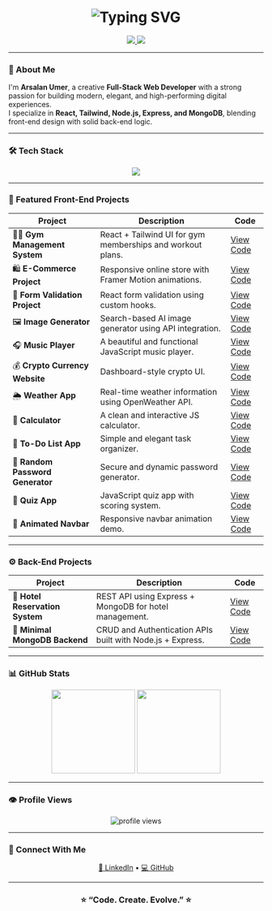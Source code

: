 <!-- 🌟 Animated Professional GitHub Profile - By Arsalan Umer -->

<h1 align="center">
  <img src="https://readme-typing-svg.herokuapp.com?font=Fira+Code&weight=600&size=28&duration=3000&pause=1000&color=00C2FF&center=true&vCenter=true&width=500&lines=Hey%2C+I'm+Arsalan+Umer!;Full+Stack+Developer+%F0%9F%92%BB;Front+End+%26+Back+End+Enthusiast;Always+learning+something+new!+🚀" alt="Typing SVG" />
</h1>

<p align="center">
  <a href="https://github.com/Arsalan55964" target="_blank">
    <img src="https://img.shields.io/badge/GitHub-181717?style=for-the-badge&logo=github&logoColor=white"/>
  </a>
  <a href="https://www.linkedin.com/in/arsalan-omar-0a7aaa323/" target="_blank">
    <img src="https://img.shields.io/badge/LinkedIn-0A66C2?style=for-the-badge&logo=linkedin&logoColor=white"/>
  </a>
</p>

---

### 🧠 About Me  
I'm **Arsalan Umer**, a creative **Full-Stack Web Developer** with a strong passion for building modern, elegant, and high-performing digital experiences.  
I specialize in **React, Tailwind, Node.js, Express, and MongoDB**, blending front-end design with solid back-end logic.

---

### 🛠️ Tech Stack  
<p align="center">
  <img src="https://skillicons.dev/icons?i=html,css,bootstrap,tailwind,js,react,nodejs,express,mongodb,git,github,vscode&theme=dark" />
</p>

---

### 💼 Featured Front-End Projects  

| Project | Description | Code |
|----------|--------------|------|
| 🏋️‍♂️ **Gym Management System** | React + Tailwind UI for gym memberships and workout plans. | [View Code](https://github.com/Code-Rivals/Gym-mangement) |
| 🛍️ **E-Commerce Project** | Responsive online store with Framer Motion animations. | [View Code](https://github.com/Arsalan55964/e-commerce-project) |
| 🧾 **Form Validation Project** | React form validation using custom hooks. | [View Code](https://github.com/Arsalan55964/FORM-VALIDATION-PROJECT) |
| 🖼️ **Image Generator** | Search-based AI image generator using API integration. | [View Code](https://github.com/Arsalan55964/IMAGE-SEARCH-ENGINE) |
| 🎧 **Music Player** | A beautiful and functional JavaScript music player. | [View Code](https://github.com/Arsalan55964/MUSIC-PLAYER) |
| 💰 **Crypto Currency Website** | Dashboard-style crypto UI. | [View Code](https://github.com/Arsalan55964/CRYPTO-CURRENCY-WEBSIDE) |
| 🌦️ **Weather App** | Real-time weather information using OpenWeather API. | [View Code](https://github.com/Arsalan55964/weather-app) |
| 🧮 **Calculator** | A clean and interactive JS calculator. | [View Code](https://github.com/Arsalan55964/js-calculator) |
| 📝 **To-Do List App** | Simple and elegant task organizer. | [View Code](https://github.com/Arsalan55964/TO-DO-LIST-APP) |
| 🔐 **Random Password Generator** | Secure and dynamic password generator. | [View Code](https://github.com/Arsalan55964/RANDOM-PASSWORD) |
| 🎫 **Quiz App** | JavaScript quiz app with scoring system. | [View Code](https://github.com/Arsalan55964/QUIZ-APP) |
| 🎨 **Animated Navbar** | Responsive navbar animation demo. | [View Code](https://github.com/Arsalan55964/animated-nav-baar) |

---

### ⚙️ Back-End Projects  

| Project | Description | Code |
|----------|--------------|------|
| 🏨 **Hotel Reservation System** | REST API using Express + MongoDB for hotel management. | [View Code](https://github.com/Arsalan55964) |
| 🧩 **Minimal MongoDB Backend** | CRUD and Authentication APIs built with Node.js + Express. | [View Code](https://github.com/Arsalan55964) |

---

### 📊 GitHub Stats  

<p align="center">
  <img src="https://github-readme-stats.vercel.app/api?username=Arsalan55964&show_icons=true&theme=tokyonight" height="165" />
  <img src="https://github-readme-streak-stats.herokuapp.com/?user=Arsalan55964&theme=tokyonight" height="165" />
</p>

---

### 👁️ Profile Views  

<p align="center">
  <img src="https://komarev.com/ghpvc/?username=Arsalan55964&label=Profile+Views&color=5a5a5a&style=flat" alt="profile views" />
</p>

---

### 💬 Connect With Me  
<p align="center">
  <a href="https://www.linkedin.com/in/arsalan-omar-0a7aaa323/" target="_blank">💼 LinkedIn</a> • 
  <a href="https://github.com/Arsalan55964" target="_blank">💻 GitHub</a>
</p>

---

<h3 align="center">⭐ “Code. Create. Evolve.” ⭐</h3>
